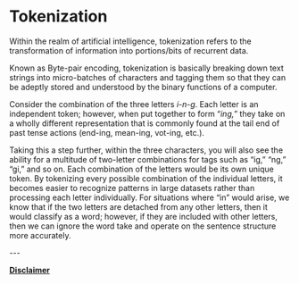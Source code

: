 # Tokenization

Within the realm of artificial intelligence, tokenization refers to the transformation of information into portions/bits of recurrent data.&#x20;

Known as Byte-pair encoding, tokenization is basically breaking down text strings into micro-batches of characters and tagging them so that they can be adeptly stored and understood by the binary functions of a computer.

Consider the combination of the three letters _i-n-g_. Each letter is an independent token; however, when put together to form “_ing,_” they take on a wholly different representation that is commonly found at the tail end of past tense actions (end-ing, mean-ing, vot-ing, etc.).&#x20;

Taking this a step further, within the three characters, you will also see the ability for a multitude of two-letter combinations for tags such as “ig,” “ng,” “gi,” and so on. Each combination of the letters would be its own unique token. By tokenizing every possible combination of the individual letters, it becomes easier to recognize patterns in large datasets rather than processing each letter individually. For situations where “in” would arise, we know that if the two letters are detached from any other letters, then it would classify as a word; however, if they are included with other letters, then we can ignore the word take and operate on the sentence structure more accurately.

\---

[**Disclaimer**](../../misc/legal-docs/disclaimer.md)
